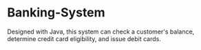 # Banking-System
Designed with Java, this system can check a customer's balance, determine credit card eligibility, and issue debit cards.
